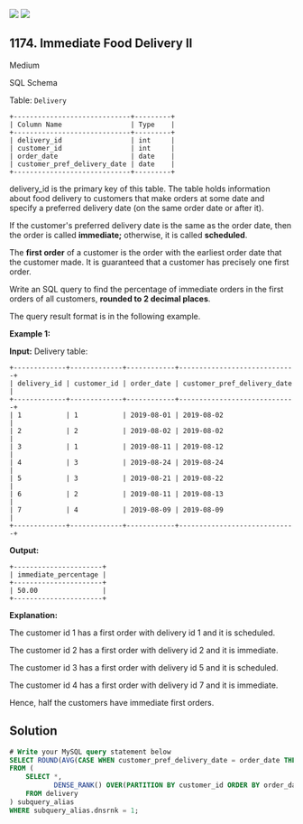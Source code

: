 [![](https://img.shields.io/github/stars/javadev/LeetCode-in-Java?label=Stars&style=flat-square)](https://github.com/javadev/LeetCode-in-Java)
[![](https://img.shields.io/github/forks/javadev/LeetCode-in-Java?label=Fork%20me%20on%20GitHub%20&style=flat-square)](https://github.com/javadev/LeetCode-in-Java/fork)

## 1174\. Immediate Food Delivery II

Medium

SQL Schema

Table: `Delivery`

    +-----------------------------+---------+ 
    | Column Name                 | Type    | 
    +-----------------------------+---------+ 
    | delivery_id                 | int     | 
    | customer_id                 | int     | 
    | order_date                  | date    | 
    | customer_pref_delivery_date | date    | 
    +-----------------------------+---------+ 

delivery_id is the primary key of this table. The table holds information about food delivery to customers that make orders at some date and specify a preferred delivery date (on the same order date or after it).

If the customer's preferred delivery date is the same as the order date, then the order is called **immediate;** otherwise, it is called **scheduled**.

The **first order** of a customer is the order with the earliest order date that the customer made. It is guaranteed that a customer has precisely one first order.

Write an SQL query to find the percentage of immediate orders in the first orders of all customers, **rounded to 2 decimal places**.

The query result format is in the following example.

**Example 1:**

**Input:** Delivery table:

    +-------------+-------------+------------+-----------------------------+ 
    | delivery_id | customer_id | order_date | customer_pref_delivery_date | 
    +-------------+-------------+------------+-----------------------------+ 
    | 1           | 1           | 2019-08-01 | 2019-08-02                  | 
    | 2           | 2           | 2019-08-02 | 2019-08-02                  | 
    | 3           | 1           | 2019-08-11 | 2019-08-12                  | 
    | 4           | 3           | 2019-08-24 | 2019-08-24                  | 
    | 5           | 3           | 2019-08-21 | 2019-08-22                  | 
    | 6           | 2           | 2019-08-11 | 2019-08-13                  | 
    | 7           | 4           | 2019-08-09 | 2019-08-09                  | 
    +-------------+-------------+------------+-----------------------------+

**Output:**

    +----------------------+ 
    | immediate_percentage | 
    +----------------------+ 
    | 50.00                | 
    +----------------------+

**Explanation:**

The customer id 1 has a first order with delivery id 1 and it is scheduled.

The customer id 2 has a first order with delivery id 2 and it is immediate.

The customer id 3 has a first order with delivery id 5 and it is scheduled.

The customer id 4 has a first order with delivery id 7 and it is immediate.

Hence, half the customers have immediate first orders.

## Solution

```sql
# Write your MySQL query statement below
SELECT ROUND(AVG(CASE WHEN customer_pref_delivery_date = order_date THEN 1 ELSE 0 END) * 100, 2) AS immediate_percentage
FROM (
    SELECT *,
           DENSE_RANK() OVER(PARTITION BY customer_id ORDER BY order_date ASC) AS dnsrnk
    FROM delivery
) subquery_alias
WHERE subquery_alias.dnsrnk = 1;
```